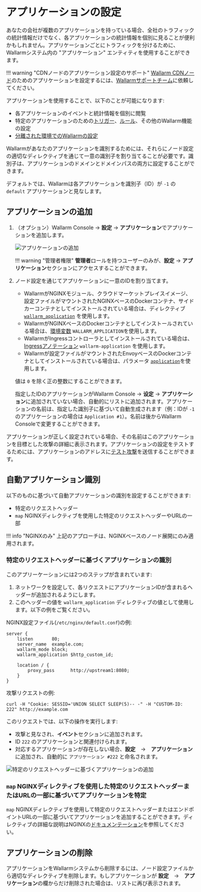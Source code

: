 # アプリケーションの設定

あなたの会社が複数のアプリケーションを持っている場合、全社のトラフィックの統計情報だけでなく、各アプリケーションの統計情報を個別に見ることが便利かもしれません。アプリケーションごとにトラフィックを分けるために、Wallarmシステム内の "アプリケーション" エンティティを使用することができます。

!!! warning "CDNノードのアプリケーション設定のサポート"
    [Wallarm CDNノード](../../installation/cdn-node.md)のためのアプリケーションを設定するには、[Wallarmサポートチーム](mailto:support@wallarm.com)に依頼してください。

アプリケーションを使用することで、以下のことが可能になります:

* 各アプリケーションのイベントと統計情報を個別に閲覧
* 特定のアプリケーションのための[トリガー](../triggers/triggers.md)、[ルール](../rules/rules.md)、その他のWallarm機能の設定
* [分離された環境でのWallarmの設定](../../admin-en/configuration-guides/wallarm-in-separated-environments/how-wallarm-in-separated-environments-works.md)

Wallarmがあなたのアプリケーションを識別するためには、それらにノード設定の適切なディレクティブを通じて一意の識別子を割り当てることが必要です。識別子は、アプリケーションのドメインとドメインパスの両方に設定することができます。

デフォルトでは、Wallarmは各アプリケーションを識別子（ID）が `-1` の `default` アプリケーションと見なします。

## アプリケーションの追加

1. （オプション）Wallarm Console → **設定** → **アプリケーション**でアプリケーションを追加します。

    ![アプリケーションの追加](../../images/user-guides/settings/configure-app.png)

    !!! warning "管理者権限"
        **管理者**ロールを持つユーザーのみが、**設定** → **アプリケーション**セクションにアクセスすることができます。
2. ノード設定を通じてアプリケーションに一意のIDを割り当てます。

     * WallarmがNGINXモジュール、クラウドマーケットプレイスイメージ、設定ファイルがマウントされたNGINXベースのDockerコンテナ、サイドカーコンテナとしてインストールされている場合は、ディレクティブ [`wallarm_application`](../../admin-en/configure-parameters-en.md#wallarm_application) を使用します。
     * WallarmがNGINXベースのDockerコンテナとしてインストールされている場合は、[環境変数](../../admin-en/installation-docker-en.md#run-the-container-passing-the-environment-variables) `WALLARM_APPLICATION`を使用します。
     * WallarmがIngressコントローラとしてインストールされている場合は、[Ingressアノテーション](../../admin-en/configure-kubernetes-en.md#ingress-annotations) `wallarm-application` を使用します。
     * Wallarmが設定ファイルがマウントされたEnvoyベースのDockerコンテナとしてインストールされている場合は、パラメータ [`application`](../../admin-en/configuration-guides/envoy/fine-tuning.md#basic-settings)を使用します。

    値は `0` を除く正の整数にすることができます。

    指定したIDのアプリケーションがWallarm Console → **设定** → **アプリケーション**に追加されていない場合、自動的にリストに追加されます。アプリケーションの名前は、指定した識別子に基づいて自動生成されます（例：IDが `-1` のアプリケーションの場合は `Application #1`）。名前は後からWallarm Consoleで変更することができます。

アプリケーションが正しく設定されている場合、その名前はこのアプリケーションを目標とした攻撃の詳細に表示されます。アプリケーションの設定をテストするためには、アプリケーションのアドレスに[テスト攻撃](../../admin-en/installation-check-operation-en.md#2-run-a-test-attack)を送信することができます。

## 自動アプリケーション識別

以下のものに基づいて自動アプリケーションの識別を設定することができます:

* 特定のリクエストヘッダー
* `map` NGINXディレクティブを使用した特定のリクエストヘッダーやURLの一部 

!!! info "NGINXのみ"
    上記のアプローチは、NGINXベースのノード展開にのみ適用されます。

### 特定のリクエストヘッダーに基づくアプリケーションの識別

このアプリーケーションには2つのステップが含まれています:

1. ネットワークを設定して、各リクエストにアプリケーションIDが含まれるヘッダーが追加されるようにします。
1. このヘッダーの値を `wallarm_application` ディレクティブの値として使用します。以下の例をご覧ください。

NGINX設定ファイル(`/etc/nginx/default.conf`)の例:

```
server {
    listen       80;
    server_name  example.com;
    wallarm_mode block;
    wallarm_application $http_custom_id;
    
    location / {
        proxy_pass      http://upstream1:8080;
    }
}    
```

攻撃リクエストの例:

```
curl -H "Cookie: SESSID='UNION SELECT SLEEP(5)-- -" -H "CUSTOM-ID: 222" http://example.com
```

このリクエストでは、以下の操作を実行します:

* 攻撃と見なされ、**イベント**セクションに追加されます。
* ID `222` のアプリケーションと関連付けられます。
* 対応するアプリケーションが存在しない場合、**設定**　→　**アプリケーション**に追加され、自動的に `アプリケーション #222` と命名されます。

![特定のリクエストヘッダーに基づくアプリケーションの追加](../../images/user-guides/settings/configure-app-auto-header.png)

### `map` NGINXディレクティブを使用した特定のリクエストヘッダーまたはURLの一部に基づいてアプリケーションを特定 

`map` NGINXディレクティブを使用して特定のリクエストヘッダーまたはエンドポイントURLの一部に基づいてアプリケーションを追加することができます。ディレクティブの詳細な説明はNGINXの[ドキュメンテーション](https://nginx.org/en/docs/http/ngx_http_map_module.html#map)を参照してください。

## アプリケーションの削除

アプリケーションをWallarmシステムから削除するには、ノード設定ファイルから適切なディレクティブを削除します。もしアプリケーションが **設定**　→　**アプリケーション**の欄からだけ削除された場合は、リストに再び表示されます。
